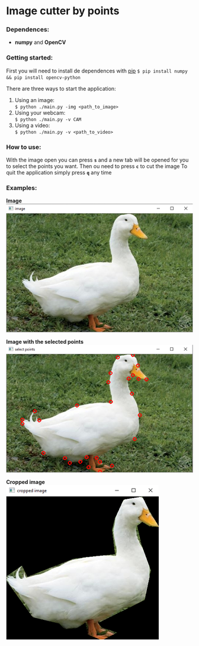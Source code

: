 # Image cutter by points

### Dependences:
- **numpy** and **OpenCV**

### Getting started:
First you will need to install de dependences with [pip](https://pypi.org/project/pip/)
`$ pip install numpy && pip install opencv-python`

There are  three ways to start the application:  
1. Using an image:  
`$ python ./main.py -img <path_to_image>`  
2. Using your webcam:  
`$ python ./main.py -v CAM`  
3. Using a video:  
`$ python ./main.py -v <path_to_video>`    

### How to use:
With the image open you can press **`s`** and a new tab will be opened for you to select the points you want. Then ou need to press **`c`** to cut the image
To quit the application simply press **`q`** any time

### Examples:
**Image**
![](./examples/1.png)

**Image with the selected points**
![](./examples/2.png)

**Cropped image**
![](./examples/3.png)